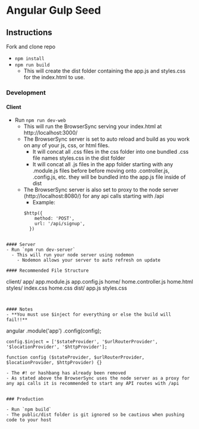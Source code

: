 # Angular Gulp Seed

## Instructions

Fork and clone repo
- `npm install`
- `npm run build`
  - This will create the dist folder containing the app.js and styles.css for the index.html to use.

### Development

#### Client
- Run `npm run dev-web`
  - This will run the BrowserSync serving your index.html at http://localhost:3000/
  - The BrowserSync server is set to auto reload and build as you work on any of your js, css, or html files.
    - It will concat all .css files in the css folder into one bundled .css file names styles.css in the dist folder
    - It will concat all .js files in the app folder starting with any .module.js files before before moving onto .controller.js, .config.js, etc. they will be bundled into the app.js file inside of dist
  - The BrowserSync server is also set to proxy to the node server (http://localhost:8080/) for any api calls starting with /api
    - Example: 
    ```
    $http({
        method: 'POST',
        url: '/api/signup',
      })
```
 
#### Server
- Run `npm run dev-server`
  - This will run your node server using nodemon 
    - Nodemon allows your server to auto refresh on update

#### Recommended File Structure
  ```
  client/
    app/
      app.module.js
      app.config.js
      home/
          home.controller.js
          home.html
    styles/
      index.css
      home.css
    dist/
      app.js
      styles.css
  ```


#### Notes
- **You must use $inject for everything or else the build will fail!!**
  ```
  angular
    .module('app')
    .config(config);

    config.$inject = ['$stateProvider', '$urlRouterProvider', '$locationProvider', '$httpProvider'];

    function config ($stateProvider, $urlRouterProvider, $locationProvider, $httpProvider) {}
  ```
- The #! or hashbang has already been removed
- As stated above the BrowserSync uses the node server as a proxy for any api calls it is recommended to start any API routes with /api


### Production

- Run `npm build`
- The public/dist folder is git ignored so be cautious when pushing code to your host

